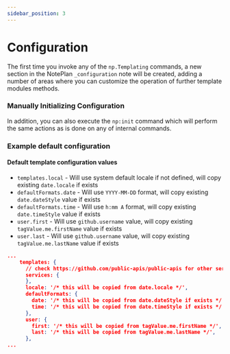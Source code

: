 ```yaml
---
sidebar_position: 3
---
```


# Configuration
The first time you invoke any of the `np.Templating` commands, a new section in the NotePlan `_configuration` note will be created, adding a number of areas where you can customize the operation of further template modules methods.

### Manually Initializing Configuration
In addition, you can also execute the `np:init` command which will perform the same actions as is done on any of internal commands.

### Example default configuration

#### Default template configuration values
- `templates.local` - Will use system default locale if not defined, will copy existing `date.locale` if exists
- `defaultFormats.date` - Will use `YYYY-MM-DD` format, will copy existing `date.dateStyle` value if exists
- `defaultFormats.time` - Will use `h:mm A` format, will copy existing `date.timeStyle` value if exists
- `user.first` - Will use `github.username` value, will copy existing `tagValue.me.firstName` value if exists
- `user.last` - Will use `github.username` value, will copy existing `tagValue.me.lastName` value if exists

```json
...
    templates: {
      // check https://github.com/public-apis/public-apis for other services
      services: {
      },
      locale: '/* this will be copied from date.locale */',
      defaultFormats: {
        date: '/* this will be copied from date.dateStyle if exists */',
        time: '/* this will be copied from date.timeStyle if exists */',
      },
      user: {
        first: '/* this will be copied from tagValue.me.firstName */',
        last: '/* this will be copied from tagValue.me.lastName */',
      },
...
```

